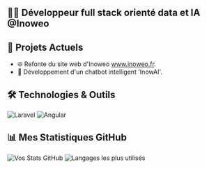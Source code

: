 ## 👨‍💻 Développeur full stack orienté data et IA @Inoweo
## 🚀 Projets Actuels
- 🌐 Refonte du site web d'Inoweo www.inoweo.fr.
- 🤖 Développement d'un chatbot intelligent 'InowAI'.

## 🛠️ Technologies & Outils
![Laravel](https://img.shields.io/badge/Laravel-F55247?style=for-the-badge&logo=laravel&logoColor=white)
![Angular](https://img.shields.io/badge/Angular-DD0031?style=for-the-badge&logo=angular&logoColor=white)

## 📊 Mes Statistiques GitHub
![Vos Stats GitHub](https://github-readme-stats.vercel.app/api?username=maku25&show_icons=true&theme=radical&count_private=true)
![Langages les plus utilisés](https://github-readme-stats.vercel.app/api/top-langs/?username=maku25&layout=compact&theme=radical)
